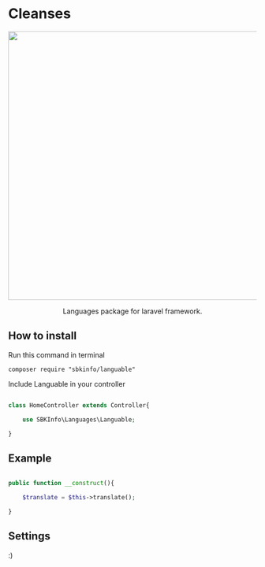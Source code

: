 # Cleanses

<p align="center">
    <img src="https://photos.app.goo.gl/ZgOTH9tZHCAyeMUH2" width="546">
</p>

<p align="center">
    Languages package for laravel framework.
</p>

## How to install

Run this command in terminal

	composer require "sbkinfo/languable"

Include Languable in your controller

```php

class HomeController extends Controller{

	use SBKInfo\Languages\Languable;

}

```

## Example

```php

public function __construct(){

	$translate = $this->translate();

}

```

## Settings

:)
